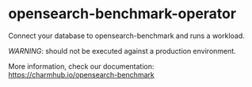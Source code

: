 # opensearch-benchmark-operator

Connect your database to opensearch-benchmark and runs a workload.

*WARNING*: should not be executed against a production environment.

More information, check our documentation: https://charmhub.io/opensearch-benchmark
